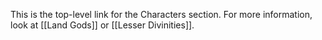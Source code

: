 This is the top-level link for the Characters section.  For more information, look at [[Land Gods]] or [[Lesser Divinities]].